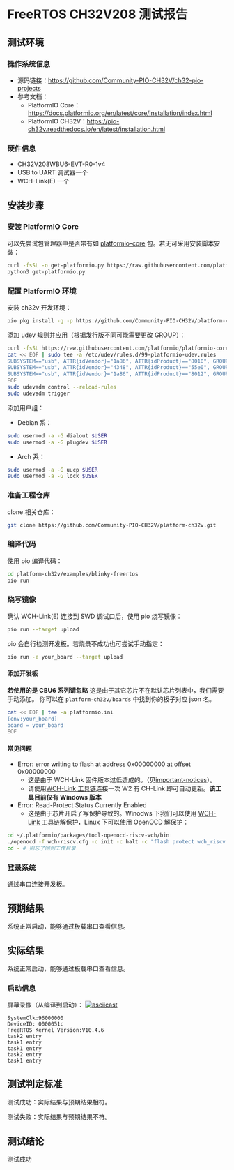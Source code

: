 # FreeRTOS CH32V208 测试报告

## 测试环境

### 操作系统信息

- 源码链接：https://github.com/Community-PIO-CH32V/ch32-pio-projects
- 参考文档：
    - PlatformIO Core：https://docs.platformio.org/en/latest/core/installation/index.html
    - PlatformIO CH32V：https://pio-ch32v.readthedocs.io/en/latest/installation.html

### 硬件信息

- CH32V208WBU6-EVT-R0-1v4
- USB to UART 调试器一个
- WCH-Link(E) 一个

## 安装步骤

### 安装 PlatformIO Core

可以先尝试包管理器中是否带有如 [platformio-core](https://archlinux.org/packages/?name=platformio-core) 包。若无可采用安装脚本安装：

```bash
curl -fsSL -o get-platformio.py https://raw.githubusercontent.com/platformio/platformio-core-installer/master/get-platformio.py
python3 get-platformio.py
```

### 配置 PlatformIO 环境

安装 ch32v 开发环境：
```bash
pio pkg install -g -p https://github.com/Community-PIO-CH32V/platform-ch32v.git
```

添加 udev 规则并应用（根据发行版不同可能需要更改 GROUP）：
```bash
curl -fsSL https://raw.githubusercontent.com/platformio/platformio-core/develop/platformio/assets/system/99-platformio-udev.rules | sudo tee /etc/udev/rules.d/99-platformio-udev.rules
cat << EOF | sudo tee -a /etc/udev/rules.d/99-platformio-udev.rules
SUBSYSTEM=="usb", ATTR{idVendor}="1a86", ATTR{idProduct}=="8010", GROUP="plugdev"
SUBSYSTEM=="usb", ATTR{idVendor}="4348", ATTR{idProduct}=="55e0", GROUP="plugdev"
SUBSYSTEM=="usb", ATTR{idVendor}="1a86", ATTR{idProduct}=="8012", GROUP="plugdev"
EOF
sudo udevadm control --reload-rules
sudo udevadm trigger
```

添加用户组：
- Debian 系：
```bash
sudo usermod -a -G dialout $USER
sudo usermod -a -G plugdev $USER
```
- Arch 系：
```bash
sudo usermod -a -G uucp $USER
sudo usermod -a -G lock $USER
```

### 准备工程仓库

clone 相关仓库：
```bash
git clone https://github.com/Community-PIO-CH32V/platform-ch32v.git
```

### 编译代码

使用 pio 编译代码：
```bash
cd platform-ch32v/examples/blinky-freertos
pio run
```

### 烧写镜像

确认 WCH-Link(E) 连接到 SWD 调试口后，使用 pio 烧写镜像：
```bash
pio run --target upload
```

pio 会自行检测开发板。若烧录不成功也可尝试手动指定：
```bash
pio run -e your_board --target upload
```

#### 添加开发板

**若使用的是 CBU6 系列请忽略**
这是由于其它芯片不在默认芯片列表中，我们需要手动添加。
你可以在 `platform-ch32v/boards` 中找到你的板子对应 json 名。
```bash
cat << EOF | tee -a platformio.ini
[env:your_board]
board = your_board
EOF
```

#### 常见问题

- Error: error writing to flash at address 0x00000000 at offset 0x00000000
    - 这是由于 WCH-Link 固件版本过低造成的。（见[important-notices](https://github.com/Community-PIO-CH32V/platform-ch32v?tab=readme-ov-file#important-notices)）。
    - 请使用[WCH-Link 工具链](https://www.wch.cn/downloads/WCH-LinkUtility_ZIP.html)连接一次 W2 有 CH-Link 即可自动更新。**该工具目前仅有 Windows 版本**
- Error: Read-Protect Status Currently Enabled
    - 这是由于芯片开启了写保护导致的。Winodws 下我们可以使用 [WCH-Link 工具链](https://www.wch.cn/downloads/WCH-LinkUtility_ZIP.html)解保护，Linux 下可以使用 OpenOCD 解保护：
```bash
cd ~/.platformio/packages/tool-openocd-riscv-wch/bin
./openocd -f wch-riscv.cfg -c init -c halt -c "flash protect wch_riscv 0 last  off " -c exit
cd - # 别忘了回到工作目录
```


### 登录系统

通过串口连接开发板。

## 预期结果

系统正常启动，能够通过板载串口查看信息。

## 实际结果

系统正常启动，能够通过板载串口查看信息。

### 启动信息

屏幕录像（从编译到启动）：
[![asciicast](https://asciinema.org/a/9TLcntvak6nDphk5ikbeNySkz.svg)](https://asciinema.org/a/9TLcntvak6nDphk5ikbeNySkz)

```log
SystemClk:96000000
DeviceID: 0000051c
FreeRTOS Kernel Version:V10.4.6
task2 entry
task1 entry
task1 entry
task2 entry
task1 entry

```

## 测试判定标准

测试成功：实际结果与预期结果相符。

测试失败：实际结果与预期结果不符。

## 测试结论

测试成功